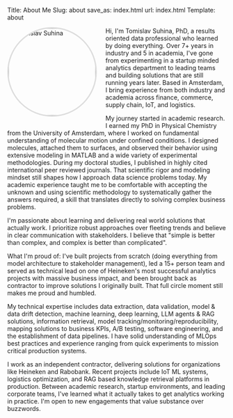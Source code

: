 Title: About Me
Slug: about
save_as: index.html
url: index.html
Template: about

<img src="{static}/images/about/cv_photo_full.JPG" alt="Tomislav Suhina" style="float: left; margin: 0 20px 20px 0; width: 200px; height: 200px; border-radius: 50%; object-fit: cover; border: 3px solid #ddd;">
Hi, I'm Tomislav Suhina, PhD, a results oriented data professional who learned by doing everything. Over 7+ years in industry and 5 in academia, I've gone from experimenting in a startup minded analytics department to leading teams and building solutions that are still running years later. Based in Amsterdam, I bring experience from both industry and academia across finance, commerce, supply chain, IoT, and logistics.

My journey started in academic research. I earned my PhD in Physical Chemistry from the University of Amsterdam, where I worked on fundamental understanding of molecular motion under confined conditions. I designed molecules, attached them to surfaces, and observed their behavior using extensive modeling in MATLAB and a wide variety of experimental methodologies. During my doctoral studies, I published in highly cited international peer reviewed journals. That scientific rigor and modeling mindset still shapes how I approach data science problems today. My academic experience taught me to be comfortable with accepting the unknown and using scientific methodology to systematically gather the answers required, a skill that translates directly to solving complex business problems.

I'm passionate about learning and delivering real world solutions that actually work. I prioritize robust approaches over fleeting trends and believe in clear communication with stakeholders. I believe that "simple is better than complex, and complex is better than complicated".

What I'm proud of: I've built projects from scratch (doing everything from model architecture to stakeholder management), led a 15+ person team and served as technical lead on one of Heineken's most successful analytics projects with massive business impact, and been brought back as contractor to improve solutions I originally built. That full circle moment still makes me proud and humbled.

My technical expertise includes data extraction, data validation, model & data drift detection, machine learning, deep learning, LLM agents & RAG solutions, information retrieval, model tracking/monitoring/reproducibility, mapping solutions to business KPIs, A/B testing, software engineering, and the establishment of data pipelines. I have solid understanding of MLOps best practices and experience ranging from quick experiments to mission critical production systems.

I work as an independent contractor, delivering solutions for organizations like Heineken and Rabobank. Recent projects include IoT ML systems, logistics optimization, and RAG based knowledge retrieval platforms in production. Between academic research, startup environments, and leading corporate teams, I've learned what it actually takes to get analytics working in practice. I'm open to new engagements that value substance over buzzwords.